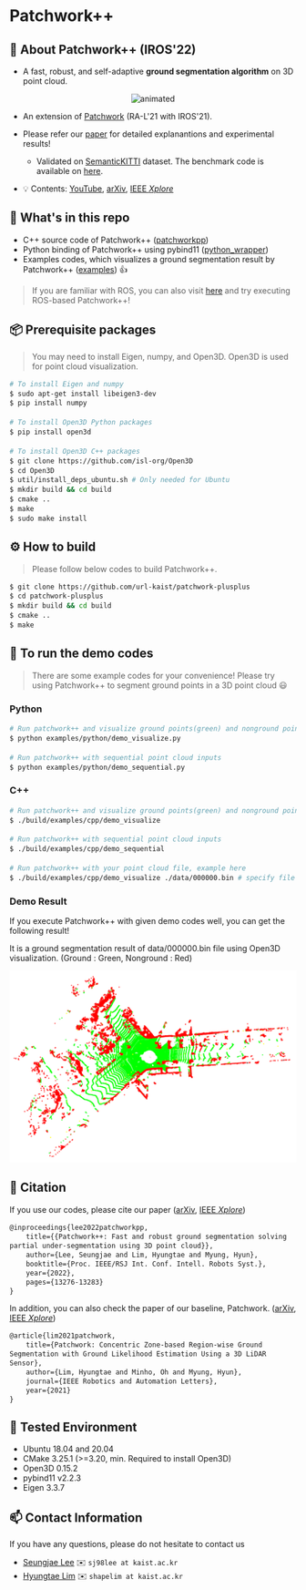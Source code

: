 # Patchwork++

## :bookmark_tabs: About Patchwork++ (IROS'22)

* A fast, robust, and self-adaptive **ground segmentation algorithm** on 3D point cloud.

<p align="center"><img src=pictures/patchwork++.gif alt="animated" /></p>

* An extension of [Patchwork][patchworklink] (RA-L'21 with IROS'21).
* Please refer our [paper][patchworkppIEEElink] for detailed explanantions and experimental results!

   * Validated on [SemanticKITTI][SemanticKITTIlink] dataset. The benchmark code is available on [here][benchmarklink].

* :bulb: Contents: [YouTube][YouTubeLink], [arXiv][arXivlink], [IEEE *Xplore*][patchworkppIEEElink]

[YouTubeLInk]: https://www.youtube.com/watch?v=fogCM159GRk
[arXivlink]: https://arxiv.org/abs/2207.11919
[patchworklink]: https://github.com/LimHyungTae/patchwork
[SemanticKITTIlink]: http://www.semantic-kitti.org/
[benchmarklink]: https://github.com/url-kaist/Ground-Segmentation-Benchmark

## :open_file_folder: What's in this repo

* C++ source code of Patchwork++ ([patchworkpp][sourcecodelink])
* Python binding of Patchwork++ using pybind11 ([python_wrapper][wraplink])
* Examples codes, which visualizes a ground segmentation result by Patchwork++ ([examples][examplelink]) :thumbsup:

> If you are familiar with ROS, you can also visit [here][roslink] and try executing ROS-based Patchwork++!

[roslink]: https://github.com/url-kaist/patchwork-plusplus-ros

[sourcecodelink]: https://github.com/url-kaist/patchwork-plusplus/tree/master/patchworkpp
[pybind11link]: https://github.com/pybind/pybind11
[wraplink]: https://github.com/url-kaist/patchwork-plusplus/tree/master/python_wrapper
[examplelink]: https://github.com/url-kaist/patchwork-plusplus/tree/master/examples

## :package: Prerequisite packages
> You may need to install Eigen, numpy, and Open3D. Open3D is used for point cloud visualization.

```bash
# To install Eigen and numpy
$ sudo apt-get install libeigen3-dev
$ pip install numpy

# To install Open3D Python packages
$ pip install open3d

# To install Open3D C++ packages
$ git clone https://github.com/isl-org/Open3D
$ cd Open3D
$ util/install_deps_ubuntu.sh # Only needed for Ubuntu
$ mkdir build && cd build
$ cmake ..
$ make
$ sudo make install
```

## :gear: How to build
> Please follow below codes to build Patchwork++.

```bash
$ git clone https://github.com/url-kaist/patchwork-plusplus
$ cd patchwork-plusplus
$ mkdir build && cd build
$ cmake ..
$ make
```

## :runner: To run the demo codes
> There are some example codes for your convenience!
> Please try using Patchwork++ to segment ground points in a 3D point cloud :smiley:

### Python
```bash
# Run patchwork++ and visualize ground points(green) and nonground points(red)
$ python examples/python/demo_visualize.py

# Run patchwork++ with sequential point cloud inputs 
$ python examples/python/demo_sequential.py
```

### C++
```bash
# Run patchwork++ and visualize ground points(green) and nonground points(red)
$ ./build/examples/cpp/demo_visualize

# Run patchwork++ with sequential point cloud inputs 
$ ./build/examples/cpp/demo_sequential

# Run patchwork++ with your point cloud file, example here
$ ./build/examples/cpp/demo_visualize ./data/000000.bin # specify file path
```

### Demo Result
If you execute Patchwork++ with given demo codes well, you can get the following result!

It is a ground segmentation result of data/000000.bin file using Open3D visualization. (Ground : Green, Nonground : Red)

![Open3D Visualization of "data/000000.bin"](pictures/demo_000000.png)

## :pencil: Citation
If you use our codes, please cite our paper ([arXiv][arXivLink], [IEEE *Xplore*][patchworkppIEEElink])
```
@inproceedings{lee2022patchworkpp,
    title={{Patchwork++: Fast and robust ground segmentation solving partial under-segmentation using 3D point cloud}},
    author={Lee, Seungjae and Lim, Hyungtae and Myung, Hyun},
    booktitle={Proc. IEEE/RSJ Int. Conf. Intell. Robots Syst.},
    year={2022},
    pages={13276-13283}
}
```

In addition, you can also check the paper of our baseline, Patchwork. ([arXiv][patchworkarXivlink], [IEEE *Xplore*][patchworkIEEElink])
```
@article{lim2021patchwork,
    title={Patchwork: Concentric Zone-based Region-wise Ground Segmentation with Ground Likelihood Estimation Using a 3D LiDAR Sensor},
    author={Lim, Hyungtae and Minho, Oh and Myung, Hyun},
    journal={IEEE Robotics and Automation Letters},
    year={2021}
}
```
[patchworkppIEEElink]: https://ieeexplore.ieee.org/document/9981561
[patchworkarXivlink]: https://arxiv.org/abs/2108.05560
[patchworkIEEElink]: https://ieeexplore.ieee.org/document/9466396

## :triangular_flag_on_post: Tested Environment

- Ubuntu 18.04 and 20.04
- CMake 3.25.1 (>=3.20, min. Required to install Open3D)
- Open3D 0.15.2
- pybind11 v2.2.3
- Eigen 3.3.7


## :mailbox: Contact Information
If you have any questions, please do not hesitate to contact us
* [Seungjae Lee][sjlink] :envelope: `sj98lee at kaist.ac.kr`
* [Hyungtae Lim][htlink] :envelope: `shapelim at kaist.ac.kr`

[sjlink]: https://github.com/seungjae24
[htlink]: https://github.com/LimHyungTae
